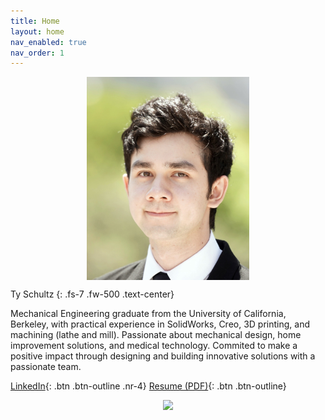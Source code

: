 ```yaml
---
title: Home
layout: home
nav_enabled: true
nav_order: 1
---
```

<div style="display: flex; justify-content: center; gap: 20px;">
    <img src="assets/profheadshot.jpg" style="height: 325px; width: auto;">
</div>

Ty Schultz
{: .fs-7 .fw-500 .text-center}

Mechanical Engineering graduate from the University of California, Berkeley, with practical experience in SolidWorks, Creo, 3D printing, and machining (lathe and mill). Passionate about mechanical design, home improvement solutions, and medical technology. Commited to make a positive impact through designing and building innovative solutions with a passionate team.

[LinkedIn](https://www.linkedin.com/in/ty-schultz/){: .btn .btn-outline .nr-4} [Resume (PDF)](/assets/TySchultz_Resume.pdf){: .btn .btn-outline}

<div style="display: flex; justify-content: center; gap: 20px;">
    <img src="assets/re.jpg" style="height: 900px; width: auto;">
</div>